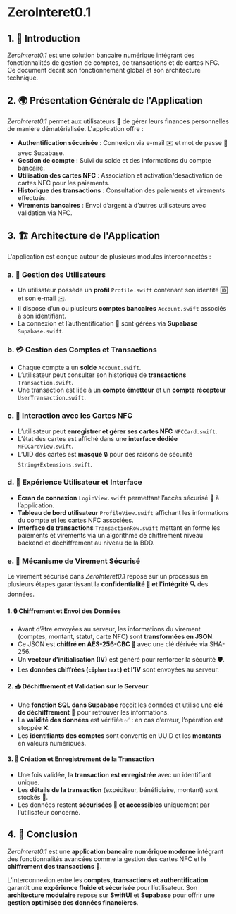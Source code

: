 # ZeroInteret0.1

## 1. 🚀 Introduction
*ZeroInteret0.1* est une solution bancaire numérique intégrant des fonctionnalités de gestion de comptes, de transactions et de cartes NFC. Ce document décrit son fonctionnement global et son architecture technique.

## 2. 🌍 Présentation Générale de l'Application

*ZeroInteret0.1* permet aux utilisateurs 👥 de gérer leurs finances personnelles de manière dématérialisée. L'application offre :

- **Authentification sécurisée** : Connexion via e-mail ✉️ et mot de passe 🔑 avec Supabase.
- **Gestion de compte** : Suivi du solde et des informations du compte bancaire.
- **Utilisation des cartes NFC** : Association et activation/désactivation de cartes NFC pour les paiements.
- **Historique des transactions** : Consultation des paiements et virements effectués.
- **Virements bancaires** : Envoi d’argent à d’autres utilisateurs avec validation via NFC.

## 3. 🏗️ Architecture de l'Application
L'application est conçue autour de plusieurs modules interconnectés :

### a. 👥 Gestion des Utilisateurs
- Un utilisateur possède un **profil** `Profile.swift` contenant son identité 🆔 et son e-mail ✉️.
- Il dispose d’un ou plusieurs **comptes bancaires** `Account.swift` associés à son identifiant.
- La connexion et l’authentification 🔑 sont gérées via **Supabase** `Supabase.swift`.

### b. 💳 Gestion des Comptes et Transactions
- Chaque compte a un **solde** `Account.swift`.
- L’utilisateur peut consulter son historique de **transactions** `Transaction.swift`.
- Une transaction est liée à un **compte émetteur** et un **compte récepteur** `UserTransaction.swift`.

### c. 📡 Interaction avec les Cartes NFC
- L’utilisateur peut **enregistrer et gérer ses cartes NFC** `NFCCard.swift`.
- L’état des cartes est affiché dans une **interface dédiée** `NFCCardView.swift`.
- L’UID des cartes est **masqué** 🔒 pour des raisons de sécurité `String+Extensions.swift`.

### d. 🎨 Expérience Utilisateur et Interface
- **Écran de connexion** `LoginView.swift` permettant l’accès sécurisé 🔑 à l’application.
- **Tableau de bord utilisateur** `ProfileView.swift` affichant les informations du compte et les cartes NFC associées.
- **Interface de transactions** `TransactionRow.swift` mettant en forme les paiements et virements via un algorithme de chiffrement niveau backend et déchiffrement au niveau de la BDD.

### e. 🔐 Mécanisme de Virement Sécurisé
Le virement sécurisé dans *ZeroInteret0.1* repose sur un processus en plusieurs étapes garantissant la **confidentialité 🔏 et l'intégrité 🔍** des données.

#### 1. 🔒 Chiffrement et Envoi des Données
- Avant d’être envoyées au serveur, les informations du virement (comptes, montant, statut, carte NFC) sont **transformées en JSON**.
- Ce JSON est **chiffré en AES-256-CBC 🔑** avec une clé dérivée via SHA-256.
- Un **vecteur d’initialisation (IV)** est généré pour renforcer la sécurité 🛡️.
- Les **données chiffrées (`ciphertext`) et l’IV** sont envoyées au serveur.

#### 2. 📥 Déchiffrement et Validation sur le Serveur
- Une **fonction SQL dans Supabase** reçoit les données et utilise une **clé de déchiffrement** 🔑 pour retrouver les informations.
- La **validité des données** est vérifiée ✅ : en cas d’erreur, l’opération est stoppée ❌.
- Les **identifiants des comptes** sont convertis en UUID et les **montants** en valeurs numériques.

#### 3. 📌 Création et Enregistrement de la Transaction
- Une fois validée, la **transaction est enregistrée** avec un identifiant unique.
- Les **détails de la transaction** (expéditeur, bénéficiaire, montant) sont stockés 💾.
- Les données restent **sécurisées 🔏 et accessibles** uniquement par l’utilisateur concerné.

## 4. 🎯 Conclusion
*ZeroInteret0.1* est une **application bancaire numérique moderne** intégrant des fonctionnalités avancées comme la gestion des cartes NFC et le **chiffrement des transactions** 🔐. 

L’interconnexion entre les **comptes, transactions et authentification** garantit une **expérience fluide et sécurisée** pour l’utilisateur. Son **architecture modulaire** repose sur **SwiftUI** et **Supabase** pour offrir une **gestion optimisée des données financières**.

